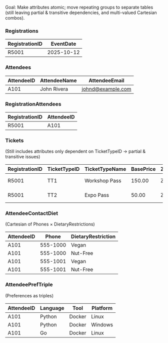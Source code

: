 
Goal: Make attributes atomic; move repeating groups to separate tables (still leaving partial & transitive dependencies, and multi-valued Cartesian combos).

### Registrations

| RegistrationID | EventDate  |
|----------------|------------|
| R5001          | 2025-10-12 |

### Attendees

| AttendeeID | AttendeeName | AttendeeEmail       |
|------------|--------------|---------------------|
| A101       | John Rivera  | johnd@example.com   |

### RegistrationAttendees

| RegistrationID | AttendeeID |
|----------------|------------|
| R5001          | A101       |

### Tickets  
(Still includes attributes only dependent on TicketTypeID → partial & transitive issues)

| RegistrationID | TicketTypeID | TicketTypeName | BasePrice | ZoneID | ZoneName   | VenueID | VenueName          | VenueCity |
|----------------|--------------|----------------|-----------|--------|------------|---------|--------------------|-----------|
| R5001          | TT1          | Workshop Pass  | 150.00    | ZW1    | West Wing  | V01     | Convention Center  | Denver    |
| R5001          | TT2          | Expo Pass      | 50.00     | ZW1    | West Wing  | V01     | Convention Center  | Denver    |

### AttendeeContactDiet  
(Cartesian of Phones × DietaryRestrictions)

| AttendeeID | Phone     | DietaryRestriction |
|------------|-----------|--------------------|
| A101       | 555-1000  | Vegan              |
| A101       | 555-1000  | Nut-Free           |
| A101       | 555-1001  | Vegan              |
| A101       | 555-1001  | Nut-Free           |

### AttendeePrefTriple  
(Preferences as triples)

| AttendeeID | Language | Tool   | Platform |
|------------|----------|--------|----------|
| A101       | Python   | Docker | Linux    |
| A101       | Python   | Docker | Windows  |
| A101       | Go       | Docker | Linux    |